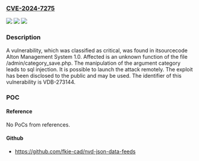 ### [CVE-2024-7275](https://cve.mitre.org/cgi-bin/cvename.cgi?name=CVE-2024-7275)
![](https://img.shields.io/static/v1?label=Product&message=Alton%20Management%20System&color=blue)
![](https://img.shields.io/static/v1?label=Version&message=%3D%201.0%20&color=brighgreen)
![](https://img.shields.io/static/v1?label=Vulnerability&message=CWE-89%20SQL%20Injection&color=brighgreen)

### Description

A vulnerability, which was classified as critical, was found in itsourcecode Alton Management System 1.0. Affected is an unknown function of the file /admin/category_save.php. The manipulation of the argument category leads to sql injection. It is possible to launch the attack remotely. The exploit has been disclosed to the public and may be used. The identifier of this vulnerability is VDB-273144.

### POC

#### Reference
No PoCs from references.

#### Github
- https://github.com/fkie-cad/nvd-json-data-feeds

